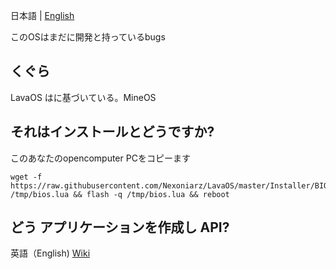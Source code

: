 日本語 | [English](https://github.com/Nexoniarz/LavaOS/blob/master/README.md) 

このOSはまだに開発と持っているbugs

## くぐら

LavaOS はに基づいている。MineOS
## それはインストールとどうですか? 

このあなたのopencomputer PCをコピーます

	wget -f https://raw.githubusercontent.com/Nexoniarz/LavaOS/master/Installer/BIOS.lua /tmp/bios.lua && flash -q /tmp/bios.lua && reboot


## どう アプリケーションを作成し API?

英語（English)
[Wiki](https://github.com/IgorTimofeev/MineOS/wiki)
